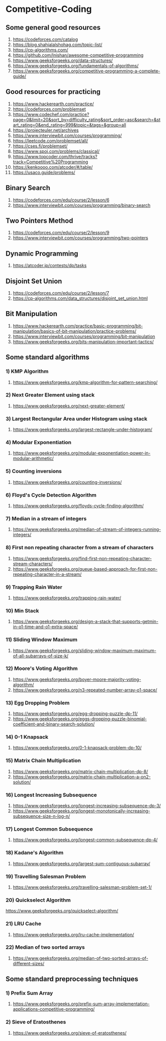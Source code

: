 # Competitive-Coding

## Some general good resources

1) https://codeforces.com/catalog
2) https://blog.shahjalalshohag.com/topic-list/
3) https://cp-algorithms.com/
4) https://github.com/lnishan/awesome-competitive-programming
5) https://www.geeksforgeeks.org/data-structures/
6) https://www.geeksforgeeks.org/fundamentals-of-algorithms/
7) https://www.geeksforgeeks.org/competitive-programming-a-complete-guide/

## Good resources for practicing

1) https://www.hackerearth.com/practice/
2) https://codeforces.com/problemset
3) https://www.codechef.com/practice?page=0&limit=20&sort_by=difficulty_rating&sort_order=asc&search=&start_rating=0&end_rating=999&topic=&tags=&group=all
4) https://projecteuler.net/archives
5) https://www.interviewbit.com/courses/programming/
6) https://leetcode.com/problemset/all/
7) https://cses.fi/problemset/
8) https://www.spoj.com/problems/classical/
9) https://www.topcoder.com/thrive/tracks?track=Competitive%20Programming
10) https://kenkoooo.com/atcoder/#/table/
11) https://usaco.guide/problems/

## Binary Search

1) https://codeforces.com/edu/course/2/lesson/6
2) https://www.interviewbit.com/courses/programming/binary-search

## Two Pointers Method

1) https://codeforces.com/edu/course/2/lesson/9
2) https://www.interviewbit.com/courses/programming/two-pointers

## Dynamic Programming

1) https://atcoder.jp/contests/dp/tasks

## Disjoint Set Union

1) https://codeforces.com/edu/course/2/lesson/7
2) https://cp-algorithms.com/data_structures/disjoint_set_union.html

## Bit Manipulation

1) https://www.hackerearth.com/practice/basic-programming/bit-manipulation/basics-of-bit-manipulation/practice-problems/
2) https://www.interviewbit.com/courses/programming/bit-manipulation
3) https://www.geeksforgeeks.org/bits-manipulation-important-tactics/

## Some standard algorithms

### 1) KMP Algorithm

1) https://www.geeksforgeeks.org/kmp-algorithm-for-pattern-searching/

### 2) Next Greater Element using stack

1) https://www.geeksforgeeks.org/next-greater-element/

### 3) Largest Rectangular Area under Histogram using stack

1) https://www.geeksforgeeks.org/largest-rectangle-under-histogram/

### 4) Modular Exponentiation

1) https://www.geeksforgeeks.org/modular-exponentiation-power-in-modular-arithmetic/

### 5) Counting inversions

1) https://www.geeksforgeeks.org/counting-inversions/

### 6) Floyd's Cycle Detection Algorithm

1) https://www.geeksforgeeks.org/floyds-cycle-finding-algorithm/

### 7) Median in a stream of integers

1) https://www.geeksforgeeks.org/median-of-stream-of-integers-running-integers/

### 8) First non repeating character from a stream of characters

1) https://www.geeksforgeeks.org/find-first-non-repeating-character-stream-characters/
2) https://www.geeksforgeeks.org/queue-based-approach-for-first-non-repeating-character-in-a-stream/

### 9) Trapping Rain Water

1) https://www.geeksforgeeks.org/trapping-rain-water/

### 10) Min Stack

1) https://www.geeksforgeeks.org/design-a-stack-that-supports-getmin-in-o1-time-and-o1-extra-space/

### 11) Sliding Window Maximum

1) https://www.geeksforgeeks.org/sliding-window-maximum-maximum-of-all-subarrays-of-size-k/

### 12) Moore's Voting Algorithm

1) https://www.geeksforgeeks.org/boyer-moore-majority-voting-algorithm/
2) https://www.geeksforgeeks.org/n3-repeated-number-array-o1-space/

### 13) Egg Dropping Problem

1) https://www.geeksforgeeks.org/egg-dropping-puzzle-dp-11/
2) https://www.geeksforgeeks.org/eggs-dropping-puzzle-binomial-coefficient-and-binary-search-solution/

### 14) 0-1 Knapsack

1) https://www.geeksforgeeks.org/0-1-knapsack-problem-dp-10/

### 15) Matrix Chain Multiplication

1) https://www.geeksforgeeks.org/matrix-chain-multiplication-dp-8/
2) https://www.geeksforgeeks.org/matrix-chain-multiplication-a-on2-solution/

### 16) Longest Increasing Subsequence

1) https://www.geeksforgeeks.org/longest-increasing-subsequence-dp-3/
2) https://www.geeksforgeeks.org/longest-monotonically-increasing-subsequence-size-n-log-n/

### 17) Longest Common Subsequence

1) https://www.geeksforgeeks.org/longest-common-subsequence-dp-4/

### 18) Kadane's Algorithm

1) https://www.geeksforgeeks.org/largest-sum-contiguous-subarray/

### 19) Travelling Salesman Problem

1) https://www.geeksforgeeks.org/travelling-salesman-problem-set-1/

### 20) Quickselect Algorithm

https://www.geeksforgeeks.org/quickselect-algorithm/

### 21) LRU Cache

1) https://www.geeksforgeeks.org/lru-cache-implementation/

### 22) Median of two sorted arrays

1) https://www.geeksforgeeks.org/median-of-two-sorted-arrays-of-different-sizes/

## Some standard preprocessing techniques

### 1) Prefix Sum Array

1) https://www.geeksforgeeks.org/prefix-sum-array-implementation-applications-competitive-programming/

### 2) Sieve of Eratosthenes

1) https://www.geeksforgeeks.org/sieve-of-eratosthenes/
